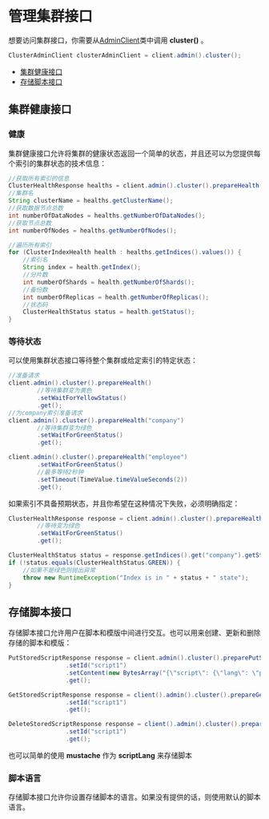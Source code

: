 # 管理集群接口

想要访问集群接口，你需要从[AdminClient](readme.md#管理员接口)类中调用 **cluster()** 。

```java
ClusterAdminClient clusterAdminClient = client.admin().cluster();
```

- [集群健康接口](#集群健康接口)
- [存储脚本接口](#存储脚本接口)

## 集群健康接口

### 健康

集群健康接口允许将集群的健康状态返回一个简单的状态，并且还可以为您提供每个索引的集群状态的技术信息：

```java
//获取所有索引的信息
ClusterHealthResponse healths = client.admin().cluster().prepareHealth().get(); 
//集群名
String clusterName = healths.getClusterName();              
//获取数据节点总数
int numberOfDataNodes = healths.getNumberOfDataNodes();     
//获取节点总数
int numberOfNodes = healths.getNumberOfNodes();             

//遍历所有索引    
for (ClusterIndexHealth health : healths.getIndices().values()) { 
    //索引名
    String index = health.getIndex();                       
    //分片数
    int numberOfShards = health.getNumberOfShards();        
    //备份数
    int numberOfReplicas = health.getNumberOfReplicas();    
    //状态码
    ClusterHealthStatus status = health.getStatus();        
}
```

### 等待状态

可以使用集群状态接口等待整个集群或给定索引的特定状态：

```java
//准备请求
client.admin().cluster().prepareHealth() 
        //等待集群变为黄色           
        .setWaitForYellowStatus()                   
        .get();
//为company索引准备请求
client.admin().cluster().prepareHealth("company")   
        //等待集群变为绿色
        .setWaitForGreenStatus()                    
        .get();

client.admin().cluster().prepareHealth("employee")  
        .setWaitForGreenStatus()
        //最多等待2秒钟                    
        .setTimeout(TimeValue.timeValueSeconds(2))  
        .get();
```

如果索引不具备预期状态，并且你希望在这种情况下失败，必须明确指定：

```java
ClusterHealthResponse response = client.admin().cluster().prepareHealth("company")
        //等待变为绿色
        .setWaitForGreenStatus()    
        .get();

ClusterHealthStatus status = response.getIndices().get("company").getStatus();
if (!status.equals(ClusterHealthStatus.GREEN)) {
    //如果不是绿色则抛出异常
    throw new RuntimeException("Index is in " + status + " state"); 
}
```

## 存储脚本接口

存储脚本接口允许用户在脚本和模版中间进行交互。也可以用来创建、更新和删除存储的脚本和模版：

```java
PutStoredScriptResponse response = client.admin().cluster().preparePutStoredScript()
                .setId("script1")
                .setContent(new BytesArray("{\"script\": {\"lang\": \"painless\", \"source\": \"_score * doc['my_numeric_field'].value\"} }"), XContentType.JSON)
                .get();

GetStoredScriptResponse response = client().admin().cluster().prepareGetStoredScript()
                .setId("script1")
                .get();

DeleteStoredScriptResponse response = client().admin().cluster().prepareDeleteStoredScript()
                .setId("script1")
                .get();
```

也可以简单的使用 **mustache** 作为 **scriptLang** 来存储脚本

### 脚本语言

存储脚本接口允许你设置存储脚本的语言。如果没有提供的话，则使用默认的脚本语言。
